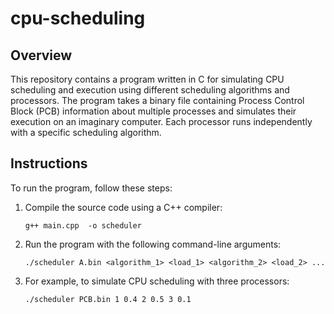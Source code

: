 # cpu-scheduling

## Overview
This repository contains a program written in C for simulating CPU scheduling and execution using different scheduling algorithms and processors. The program takes a binary file containing Process Control Block (PCB) information about multiple processes and simulates their execution on an imaginary computer. Each processor runs independently with a specific scheduling algorithm.

## Instructions
To run the program, follow these steps:
1. Compile the source code using a C++ compiler:
   ```
   g++ main.cpp  -o scheduler
2. Run the program with the following command-line arguments:
     ```
     ./scheduler A.bin <algorithm_1> <load_1> <algorithm_2> <load_2> ...
     ```
3. For example, to simulate CPU scheduling with three processors:
     ```
     ./scheduler PCB.bin 1 0.4 2 0.5 3 0.1
     ```
